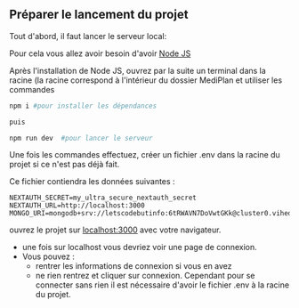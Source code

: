 ## Préparer le lancement du projet

Tout d'abord, il faut lancer le serveur local:

Pour cela vous allez avoir besoin d'avoir [Node JS](https://nodejs.org/en/download)

Après l'installation de Node JS, ouvrez par la suite un terminal dans la racine (la racine correspond à l'intérieur du dossier MediPlan et utiliser les commandes

```bash
npm i #pour installer les dépendances

puis

npm run dev  #pour lancer le serveur
```
Une fois les commandes effectuez, créer un fichier .env dans la racine du projet si ce n'est pas déjà fait.

Ce fichier contiendra les données suivantes : 
```
NEXTAUTH_SECRET=my_ultra_secure_nextauth_secret
NEXTAUTH_URL=http://localhost:3000
MONGO_URI=mongodb+srv://letscodebutinfo:6tRWAVN7DoVwtGKk@cluster0.vihedg3.mongodb.net/
```

ouvrez le projet sur [localhost:3000](http://localhost:3000) avec votre navigateur.


- une fois sur localhost vous devriez voir une page de connexion.
- Vous pouvez :
    - rentrer les informations de connexion si vous en avez
    - ne rien rentrez et cliquer sur connexion.
Cependant pour se connecter sans rien il est nécessaire d'avoir le fichier .env à la racine du projet.
